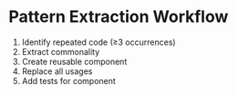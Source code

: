 # Pattern Extraction Workflow
1. Identify repeated code (≥3 occurrences)
2. Extract commonality
3. Create reusable component
4. Replace all usages
5. Add tests for component
